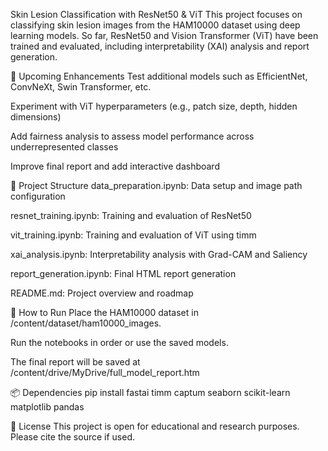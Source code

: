 Skin Lesion Classification with ResNet50 & ViT
This project focuses on classifying skin lesion images from the HAM10000 dataset using deep learning models. So far, ResNet50 and Vision Transformer (ViT) have been trained and evaluated, including interpretability (XAI) analysis and report generation.

📌 Upcoming Enhancements
Test additional models such as EfficientNet, ConvNeXt, Swin Transformer, etc.

Experiment with ViT hyperparameters (e.g., patch size, depth, hidden dimensions)

Add fairness analysis to assess model performance across underrepresented classes

Improve final report and add interactive dashboard

📁 Project Structure
data_preparation.ipynb: Data setup and image path configuration

resnet_training.ipynb: Training and evaluation of ResNet50

vit_training.ipynb: Training and evaluation of ViT using timm

xai_analysis.ipynb: Interpretability analysis with Grad-CAM and Saliency

report_generation.ipynb: Final HTML report generation

README.md: Project overview and roadmap

🚀 How to Run
Place the HAM10000 dataset in /content/dataset/ham10000_images.

Run the notebooks in order or use the saved models.

The final report will be saved at /content/drive/MyDrive/full_model_report.htm


📦 Dependencies
pip install fastai timm captum seaborn scikit-learn matplotlib pandas


📄 License
This project is open for educational and research purposes. Please cite the source if used.
